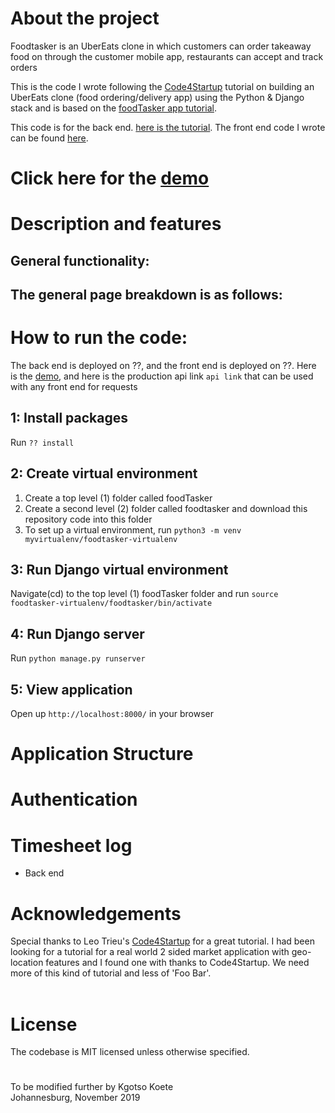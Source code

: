 # About the project

Foodtasker is an UberEats clone in which customers can order takeaway food on through the customer mobile app, restaurants can accept and track orders

This is the code I wrote following the [Code4Startup](https://code4startup.com/) tutorial on building an UberEats clone (food ordering/delivery app) using the Python & Django stack and is based on the [foodTasker app tutorial](https://code4startup.com/).

This code is for the back end. [here is the tutorial](https://coderealprojects.com/projects/create-ubereats-api-server-side-with-python). The front end code I wrote can be found [here]().

# Click here for the [demo]()

# Description and features

## General functionality:

## The general page breakdown is as follows:

# How to run the code:

The back end is deployed on ??, and the front end is deployed on ??. Here is the [demo](), and here is the production api link `api link` that can be used with any front end for requests

## 1: Install packages

Run `?? install`

## 2: Create virtual environment

1. Create a top level (1) folder called foodTasker
2. Create a second level (2) folder called foodtasker and download this repository code into this folder
3. To set up a virtual environment, run `python3 -m venv myvirtualenv/foodtasker-virtualenv`

## 3: Run Django virtual environment

Navigate(cd) to the top level (1) foodTasker folder and run `source foodtasker-virtualenv/foodtasker/bin/activate`

## 4: Run Django server

Run `python manage.py runserver`

## 5: View application

Open up `http://localhost:8000/` in your browser

# Application Structure

# Authentication

# Timesheet log

- Back end

# Acknowledgements

Special thanks to Leo Trieu's [Code4Startup](https://code4startup.com/) for a great tutorial. I had been looking for a tutorial for a real world 2 sided market application with geo-location features and I found one with thanks to Code4Startup. We need more of this kind of tutorial and less of 'Foo Bar'.
<br/>
<br/>

# License

The codebase is MIT licensed unless otherwise specified.

#

To be modified further by Kgotso Koete
<br/>
Johannesburg, November 2019
